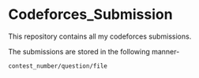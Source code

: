 # Codeforces_Submission

This repository contains all my codeforces submissions.

The submissions are stored in the following manner- 


    contest_number/question/file
